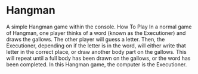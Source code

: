 # Hangman
A simple Hangman game within the console. 
How To Play
In a normal game of Hangman, one player thinks of a word (known as the Executioner) and draws the gallows. The other player will guess a letter. Then, the Executioner, depending on if the letter is in the word, will either write that letter in the correct place, or draw another body part on the gallows. This will repeat until a full body has been drawn on the gallows, or the word has been completed. In this Hangman game, the computer is the Executioner.
